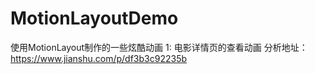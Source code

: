 # MotionLayoutDemo
使用MotionLayout制作的一些炫酷动画
1: 电影详情页的查看动画
分析地址：https://www.jianshu.com/p/df3b3c92235b
